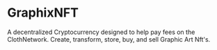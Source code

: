 # GraphixNFT
A decentralized Cryptocurrency designed to help pay fees on the ClothNetwork. Create, transform, store, buy, and sell Graphic Art Nft's.
